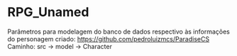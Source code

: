 # RPG_Unamed
Parâmetros para modelagem do banco de dados respectivo às informações do personagem criado:
https://github.com/pedroluizmcs/ParadiseCS
Caminho: src -> model -> Character


